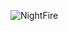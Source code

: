 ![NightFire](https://cdn.discordapp.com/attachments/935127386494742548/938866144033525770/banner_3504_1400_px.png)
